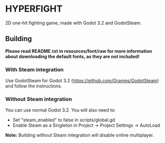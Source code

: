 # HYPERFIGHT
2D one-hit fighting game, made with Godot 3.2 and GodotSteam.

## Building
**Please read README.txt in resources/font/raw for more information about downloading the default fonts, as they are not included!**
### With Steam integration 
Use GodotSteam for Godot 3.2 (https://github.com/Gramps/GodotSteam) and follow the instructions.

### Without Steam integration
You can use normal Godot 3.2. You will also need to:
- Set "steam_enabled" to false in scripts/global.gd
- Enable Steam as a Singleton in Project -> Project Settings -> AutoLoad

**Note:** Building without Steam integration will disable online multiplayer.
